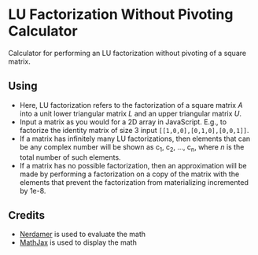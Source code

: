 # LU Factorization Without Pivoting Calculator
Calculator for performing an LU factorization without pivoting of a square matrix.

## Using

* Here, LU factorization refers to the factorization of a square matrix *A* into a unit lower triangular matrix *L* and an upper triangular matrix *U*.
* Input a matrix as you would for a 2D array in JavaScript. E.g., to factorize the identity matrix of size 3 input `[[1,0,0],[0,1,0],[0,0,1]]`.
* If a matrix has infinitely many LU factorizations, then elements that can be any complex number will be shown as c<sub>1</sub>, c<sub>2</sub>, ..., c<sub>n</sub>, where *n* is the total number of such elements.
* If a matrix has no possible factorization, then an approximation will be made by performing a factorization on a copy of the matrix with the elements that prevent the factorization from materializing incremented by 1e-8.

## Credits

* [Nerdamer](https://nerdamer.com/) is used to evaluate the math
* [MathJax](https://www.mathjax.org/) is used to display the math

